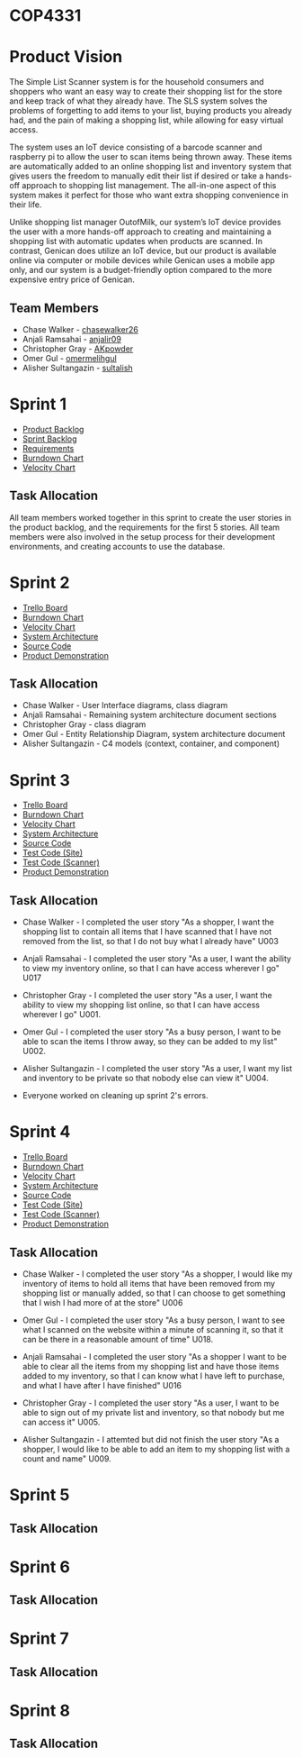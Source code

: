 # COP4331

# Product Vision

The Simple List Scanner system is for the household consumers and shoppers who want an easy way to create their shopping list for the store and keep track of what they already have. The SLS system solves the problems of forgetting to add items to your list, buying products you already had, and the pain of making a shopping list, while allowing for easy virtual access.

The system uses an IoT device consisting of a barcode scanner and raspberry pi to allow the user to scan items being thrown away. These items are automatically added to an online shopping list and inventory system that gives users the freedom to manually edit their list if desired or take a hands-off approach to shopping list management. The all-in-one aspect of this system makes it perfect for those who want extra shopping convenience in their life.

Unlike shopping list manager OutofMilk, our system’s IoT device provides the user with a more hands-off approach to creating and maintaining a shopping list with automatic updates when products are scanned. In contrast, Genican does utilize an IoT device, but our product is available online via computer or mobile devices while Genican uses a mobile app only, and our system is a budget-friendly option compared to the more expensive entry price of Genican.

## Team Members

- Chase Walker - [chasewalker26](https://github.com/chasewalker26)
- Anjali Ramsahai - [anjalir09](https://github.com/anjalir09)
- Christopher Gray - [AKpowder](https://github.com/AKpowder)
- Omer Gul - [omermelihgul](https://github.com/omermelihgul)
- Alisher Sultangazin - [sultalish](https://github.com/sultalish)


# Sprint 1

- [Product Backlog](https://trello.com/b/Af6rjxIc/cop4331)
- [Sprint Backlog](https://trello.com/b/Af6rjxIc/cop4331)
- [Requirements](https://trello.com/b/Af6rjxIc/cop4331)
- [Burndown Chart](https://docs.google.com/spreadsheets/d/183Dg6Bm59MUCFB1R2GCbdrus6IbwDEImLzfAo2zPLKg/edit#gid=0)
- [Velocity Chart](https://docs.google.com/spreadsheets/d/1IDBxwgaPQL3OXrfwmEl2Y9RwI4CI29koruPL0Dz6inc/edit?usp=sharing)


## Task Allocation

All team members worked together in this sprint to create the user stories in the product backlog, and the requirements for the first 5 stories. All team members were also involved in the setup process for their development environments, and creating accounts to use the database.

# Sprint 2

- [Trello Board](https://trello.com/b/Af6rjxIc/cop4331)
- [Burndown Chart](https://docs.google.com/spreadsheets/d/183Dg6Bm59MUCFB1R2GCbdrus6IbwDEImLzfAo2zPLKg/edit#gid=185093314)
- [Velocity Chart](https://docs.google.com/spreadsheets/d/1IDBxwgaPQL3OXrfwmEl2Y9RwI4CI29koruPL0Dz6inc/edit?usp=sharing)
- [System Architecture](https://github.com/chasewalker26/COP4331_Project/blob/main/artifacts/architecture.md)
- [Source Code](https://github.com/chasewalker26/COP4331_Project/tree/main/project/Website)
- [Product Demonstration](https://www.youtube.com/watch?v=jdqj_ON-W2c&feature=youtu.be)

## Task Allocation

- Chase Walker - User Interface diagrams, class diagram
- Anjali Ramsahai - Remaining system architecture document sections
- Christopher Gray - class diagram
- Omer Gul - Entity Relationship Diagram, system architecture document
- Alisher Sultangazin - C4 models (context, container, and component)

# Sprint 3
- [Trello Board](https://trello.com/b/Af6rjxIc/cop4331)
- [Burndown Chart](https://docs.google.com/spreadsheets/d/183Dg6Bm59MUCFB1R2GCbdrus6IbwDEImLzfAo2zPLKg/edit#gid=1764933158)
- [Velocity Chart](https://docs.google.com/spreadsheets/d/1IDBxwgaPQL3OXrfwmEl2Y9RwI4CI29koruPL0Dz6inc/edit?usp=sharing)
- [System Architecture](https://github.com/chasewalker26/COP4331_Project/blob/main/artifacts/architecture.md)
- [Source Code](https://github.com/chasewalker26/COP4331_Project/tree/main/project/)
- [Test Code (Site)](https://github.com/chasewalker26/COP4331_Project/tree/main/project/Website/public/js)
- [Test Code (Scanner)](https://github.com/chasewalker26/COP4331_Project/tree/main/project/RaspberryPi)
- [Product Demonstration](https://www.youtube.com/watch?v=x4xXM-D_5pY)
 


## Task Allocation
- Chase Walker - I completed the user story "As a shopper, I want the shopping list to contain all items that I have scanned that I have not removed from the list, so that I do not buy what I already have" U003

- Anjali Ramsahai - I completed the user story "As a user, I want the ability to view my inventory online, so that I can have access wherever I go" U017

- Christopher Gray - I completed the user story "As a user, I want the ability to view my shopping list online, so that I can have access wherever I go" U001.

- Omer Gul - I completed the user story "As a busy person, I want to be able to scan the items I throw away, so they can be added to my list" U002.

- Alisher Sultangazin - I completed the user story "As a user, I want my list and inventory to be private so that nobody else can view it" U004.

- Everyone worked on cleaning up sprint 2's errors.


# Sprint 4
- [Trello Board](https://trello.com/b/Af6rjxIc/cop4331)
- [Burndown Chart](https://docs.google.com/spreadsheets/d/183Dg6Bm59MUCFB1R2GCbdrus6IbwDEImLzfAo2zPLKg/edit#gid=966599862)
- [Velocity Chart](https://docs.google.com/spreadsheets/d/1IDBxwgaPQL3OXrfwmEl2Y9RwI4CI29koruPL0Dz6inc/edit?usp=sharing)
- [System Architecture](https://github.com/chasewalker26/COP4331_Project/blob/main/artifacts/architecture.md)
- [Source Code](https://github.com/chasewalker26/COP4331_Project/tree/main/project/)
- [Test Code (Site)](https://github.com/chasewalker26/COP4331_Project/tree/main/project/Website/public/js)
- [Test Code (Scanner)](https://github.com/chasewalker26/COP4331_Project/tree/main/project/RaspberryPi)
- [Product Demonstration](https://www.youtube.com/watch?v=iGXcgTO90sk)
 

## Task Allocation
- Chase Walker - I completed the user story "As a shopper, I would like my inventory of items to hold all items that have been removed from my shopping list or manually added, so that I can choose to get something that I wish I had more of at the store" U006

- Omer Gul - I completed the user story "As a busy person, I want to see what I scanned on the website within a minute of scanning it, so that it can be there in a reasonable amount of time" U018.

- Anjali Ramsahai - I completed the user story "As a shopper I want to be able to clear all the items from my shopping list and have those items added to my inventory, so that I can know what I have left to purchase, and what I have after I have finished" U016

- Christopher Gray - I completed the user story "As a user, I want to be able to sign out of my private list and inventory, so that nobody but me can access it" U005.

- Alisher Sultangazin - I attemted but did not finish the user story "As a shopper, I would like to be able to add an item to my shopping list with a count and name" U009.


# Sprint 5



## Task Allocation



# Sprint 6



## Task Allocation



# Sprint 7



## Task Allocation



# Sprint 8



## Task Allocation



